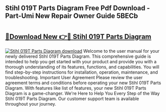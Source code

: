 ## Stihl 019T Parts Diagram Free Pdf Download - Part-Umi New Repair Owner Guide 5BECb

# <h2><a href="http://dflcft.blite.top/?on=Stihl+019T+Parts+Diagram">🔗Download New 👉🔴 Stihl 019T Parts Diagram</a></h2>

[![Stihl 019T Parts Diagram download](https://i.imgur.com/lujVjoI.png)](http://dflcft.blite.top/?on=Stihl+019T+Parts+Diagram)
Welcome to the user manual for your newly delivered Stihl 019T Parts Diagram. This comprehensive guide is intended to help you get started with your product and provide you with a thorough understanding of its features, functions, and capabilities. You will find step-by-step instructions for installation, operation, maintenance, and troubleshooting. Important User Agreement Please review the user agreement terms and conditions before operating your new Stihl 019T Parts Diagram. With features like list of features, your new Stihl 019T Parts Diagram is a game-changer. We're Here to Help You Every Step of the Way Stihl 019T Parts Diagram. Our customer support team is available throughout your journey.
